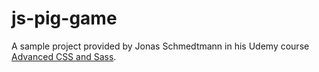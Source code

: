 # js-pig-game
A sample project provided by Jonas Schmedtmann in his Udemy course [Advanced CSS and Sass](https://www.udemy.com/course/advanced-css-and-sass/).
